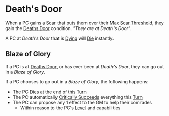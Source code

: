 # Death's Door

When a PC gains a [Scar](../../Player%20Characters/Derived%20Statistics/Scars.md) that puts them over their [Max Scar Threshold](../../Player%20Characters/Derived%20Statistics/Scars.md#Max%20Scar%20Threshold), they gain the [Deaths Door](Deaths%20Door.md) condition. *"They are at Death's Door"*.

A PC at *Death's Door* that is [Dying](Dying.md) will [Die](Dying.md#Dead) instantly.

## Blaze of Glory

If a PC is at [Deaths Door](Deaths%20Door.md), or has ever been at *Death's Door*, they can go out in a *Blaze of Glory*.

If a PC chooses to go out in a *Blaze of Glory*, the following happens:

- The PC [Dies](Dying.md#Dead) at the end of this [Turn](../Core%20Procedures/Turn.md)
- The PC automatically [Critically Succeeds](../Die%20Rolling%20Mechanics/Critical%20Success.md) everything this [Turn](../Core%20Procedures/Turn.md)
- The PC can propose any 1 effect to the GM to help their comrades
	- Within reason to the PC's [Level](../../Player%20Characters/Derived%20Statistics/Level.md) and capabilities

